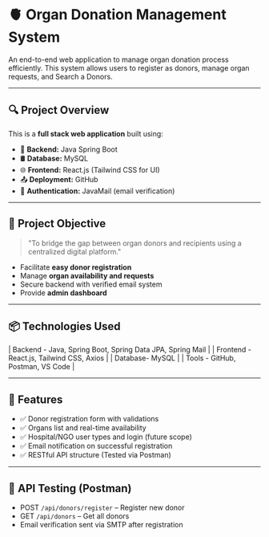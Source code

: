 # 🫀 Organ Donation Management System

An end-to-end web application to manage organ donation process efficiently. This system allows users to register as donors, manage organ requests, and Search a Donors.

---

## 🔍 Project Overview

This is a **full stack web application** built using:

- 🧠 **Backend:** Java Spring Boot
- 🛢️ **Database:** MySQL 
- 🌐 **Frontend:** React.js (Tailwind CSS for UI)
- 📤 **Deployment:** GitHub 
- 🔐 **Authentication:** JavaMail (email verification)

---

## 🎯 Project Objective

> "To bridge the gap between organ donors and recipients using a centralized digital platform."

- Facilitate **easy donor registration**
- Manage **organ availability and requests**
- Secure backend with verified email system
- Provide **admin dashboard** 

---

## 📦 Technologies Used

| Backend - Java, Spring Boot, Spring Data JPA, Spring Mail |
| Frontend - React.js, Tailwind CSS, Axios |
| Database- MySQL |
| Tools -  GitHub, Postman, VS Code |

---

## 🧩 Features

- ✅ Donor registration form with validations
- ✅ Organs list and real-time availability
- ✅ Hospital/NGO user types and login (future scope)
- ✅ Email notification on successful registration
- ✅ RESTful API structure (Tested via Postman)

---

## 🧪 API Testing (Postman)

- POST `/api/donors/register` – Register new donor
- GET `/api/donors` – Get all donors
- Email verification sent via SMTP after registration


